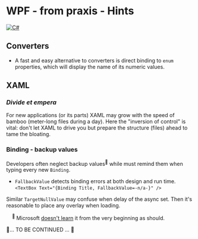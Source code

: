 # WPF - from praxis - Hints

[![C#](https://custom-icon-badges.demolab.com/badge/C%23-keyboard_fresh-orangered.svg?logo=cshrp&logoColor=white)](#)

## Converters

+ A fast and easy alternative to converters is direct binding to `enum` properties, which will display the name of its numeric values.

## XAML

### _Divide et empera_ 

For new applications (or its parts) XAML may grow with the speed of bamboo (meter-long files during a day). 
Here the "inversion of control" is vital: don't let XAML to drive you but prepare the structure (files) ahead to tame the bloating.

### Binding - backup values

Developers often neglect backup values<sup>🙋</sup> while must remind them when typing every new `Binding`.

+ `FallbackValue` detects binding errors at both design and run time.\
`<TextBox Text="{Binding Title, FallbackValue=-n/a-}" />`

Similar `TargetNullValue` may confuse when delay of the async set. Then it's reasonable to place any overlay when loading.

&nbsp;&nbsp;&nbsp;&nbsp;<sup>🙋</sup> Microsoft [doesn't learn](https://learn.microsoft.com/dotnet/desktop/wpf/data/binding-declarations-overview) it from the very beginning as should.


📝... TO BE CONTINUED ... 🚧
